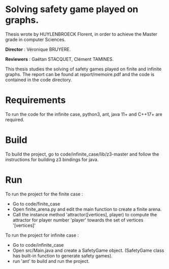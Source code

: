 # Solving safety game played on graphs.

Thesis wrote by HUYLENBROECK Florent, in order to achieve the Master grade in computer Sciences.

**Director** : Véronique BRUYERE. 

**Reviewers** : Gaëtan STACQUET, Clément TAMINES. 

This thesis studies the solving of safety games played on finite and infinite graphs. 
The report can be found at report/memoire.pdf and the code is contained in the code directory.

# Requirements
To run the code for the infinite case, python3, ant, java 11+ and C++17+ are required. 

# Build
To build the project, go to code/infinite_case/lib/z3-master and follow the instructions for building z3 bindings for java.

# Run
To run the project for the finite case :
- Go to code/finite_case
- Open finite_arena.py and edit the main function to create a finite arena.
- Call the instance method 'attractor([vertices], player) to compute the attractor for player number 'player' towards the set of vertices '[vertices]'

To run the project for infinite case :
- Go to  code/infinite_case
- Open src/Main.java and create a SafetyGame object. (SafetyGame class has built-in function to generate safety games).
- run 'ant' to build and run the project.
